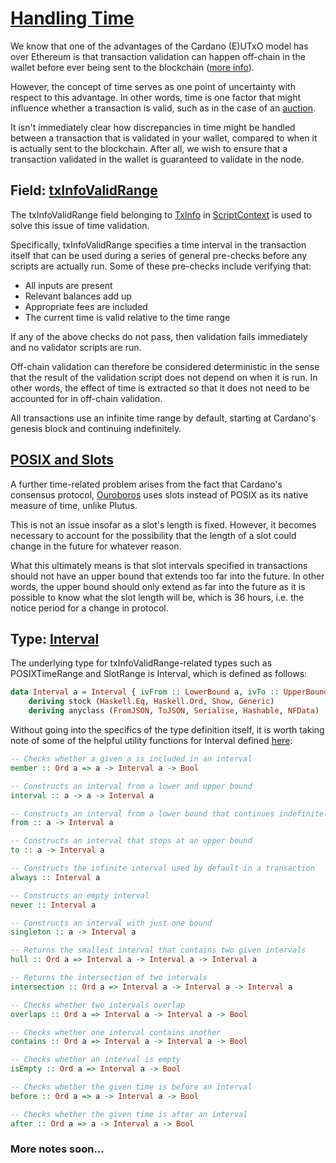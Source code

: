 # [Handling Time](https://youtu.be/6_rfCCY9_gY?t=422)

We know that one of the advantages of the Cardano (E)UTxO model has over Ethereum is that transaction validation can happen off-chain in the wallet before ever being sent to the blockchain ([more info](../lecture01/1_The-(E)UTxO-Model.md#comparison-cardano-vs-ethereum)).

However, the concept of time serves as one point of uncertainty with respect to this advantage. In other words, time is one factor that might influence whether a transaction is valid, such as in the case of an [auction](../lecture01/2_An-Auction-Contract-in-the-(E)UTxO-Model.md).

It isn't immediately clear how discrepancies in time might be handled between a transaction that is validated in your wallet, compared to when it is actually sent to the blockchain. After all, we wish to ensure that a transaction validated in the wallet is guaranteed to validate in the node.

## Field: [txInfoValidRange](https://youtu.be/6_rfCCY9_gY?t=562)

The txInfoValidRange field belonging to [TxInfo](./1_Script-Contexts.md#type-txinfo) in [ScriptContext](./1_Script-Contexts.md#type-scriptcontext) is used to solve this issue of time validation.

Specifically, txInfoValidRange specifies a time interval in the transaction itself that can be used during a series of general pre-checks before any scripts are actually run. Some of these pre-checks include verifying that:

- All inputs are present
- Relevant balances add up
- Appropriate fees are included
- The current time is valid relative to the time range

If any of the above checks do not pass, then validation fails immediately and no validator scripts are run.

Off-chain validation can therefore be considered deterministic in the sense that the result of the validation script does not depend on when it is run. In other words, the effect of time is extracted so that it does not need to be accounted for in off-chain validation.

All transactions use an infinite time range by default, starting at Cardano's genesis block and continuing indefinitely.

## [POSIX and Slots](https://youtu.be/6_rfCCY9_gY?t=758)

A further time-related problem arises from the fact that Cardano's consensus protocol, [Ouroboros](https://cardano.org/ouroboros/) uses slots instead of POSIX as its native measure of time, unlike Plutus.

This is not an issue insofar as a slot's length is fixed. However, it becomes necessary to account for the possibility that the length of a slot could change in the future for whatever reason.

What this ultimately means is that slot intervals specified in transactions should not have an upper bound that extends too far into the future. In other words, the upper bound should only extend as far into the future as it is possible to know what the slot length will be, which is 36 hours, i.e. the notice period for a change in protocol.

## Type: [Interval](https://youtu.be/6_rfCCY9_gY?t=972)

The underlying type for txInfoValidRange-related types such as POSIXTimeRange and SlotRange is Interval, which is defined as follows:

```haskell
data Interval a = Interval { ivFrom :: LowerBound a, ivTo :: UpperBound a }
    deriving stock (Haskell.Eq, Haskell.Ord, Show, Generic)
    deriving anyclass (FromJSON, ToJSON, Serialise, Hashable, NFData)
```

Without going into the specifics of the type definition itself, it is worth taking note of some of the helpful utility functions for Interval defined [here](https://alpha.marlowe.iohkdev.io/doc/haddock/plutus-ledger-api/html/Plutus-V1-Ledger-Interval.html#t:Interval):

```haskell
-- Checks whether a given a is included in an interval
member :: Ord a => a -> Interval a -> Bool

-- Constructs an interval from a lower and upper bound
interval :: a -> a -> Interval a

-- Constructs an interval from a lower bound that continues indefinitely
from :: a -> Interval a

-- Constructs an interval that stops at an upper bound
to :: a -> Interval a

-- Constructs the infinite interval used by default in a transaction
always :: Interval a

-- Constructs an empty interval
never :: Interval a

-- Constructs an interval with just one bound
singleton :: a -> Interval a

-- Returns the smallest interval that contains two given intervals
hull :: Ord a => Interval a -> Interval a -> Interval a

-- Returns the intersection of two intervals
intersection :: Ord a => Interval a -> Interval a -> Interval a

-- Checks whether two intervals overlap
overlaps :: Ord a => Interval a -> Interval a -> Bool

-- Checks whether one interval contains another
contains :: Ord a => Interval a -> Interval a -> Bool

-- Checks whether an interval is empty
isEmpty :: Ord a => Interval a -> Bool

-- Checks whether the given time is before an interval
before :: Ord a => a -> Interval a -> Bool

-- Checks whether the given time is after an interval
after :: Ord a => a -> Interval a -> Bool

```

### More notes soon...
